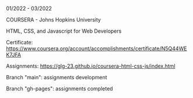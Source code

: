 01/2022 - 03/2022


COURSERA - Johns Hopkins University

HTML, CSS, and Javascript for Web Developers


Certificate: https://www.coursera.org/account/accomplishments/certificate/N5Q44WEK7JFA

Assignments: https://glg-23.github.io/coursera-html-css-js/index.html


Branch "main": assignments development

Branch "gh-pages": assignments completed 
